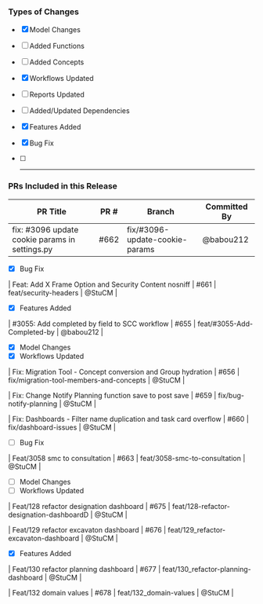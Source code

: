 ### Types of Changes

- [x] Model Changes
- [ ] Added Functions
- [ ] Added Concepts
- [x] Workflows Updated
- [ ] Reports Updated
- [ ] Added/Updated Dependencies
- [x] Features Added
- [x] Bug Fix
- [ ] ---


### PRs Included in this Release

| PR Title | PR # | Branch | Committed By |
|----------|------|--------|--------------|
| fix: #3096 update cookie params in settings.py | #662 | fix/#3096-update-cookie-params | @babou212 |
- [x] Bug Fix

| Feat: Add X Frame Option and Security Content nosniff | #661 | feat/security-headers | @StuCM |
- [x] Features Added

| #3055: Add completed by field to SCC workflow  | #655 | feat/#3055-Add-Completed-by | @babou212 |
- [x] Model Changes
- [x] Workflows Updated

| Fix: Migration Tool - Concept conversion and Group hydration | #656 | fix/migration-tool-members-and-concepts | @StuCM |

| Fix: Change Notify Planning function save to post save | #659 | fix/bug-notify-planning | @StuCM |

| Fix: Dashboards - Filter name duplication and task card overflow  | #660 | fix/dashboard-issues | @StuCM |
- [ ] Bug Fix

| Feat/3058 smc to consultation | #663 | feat/3058-smc-to-consultation | @StuCM |
- [ ] Model Changes
- [ ] Workflows Updated

| Feat/128 refactor designation dashboard | #675 | feat/128-refactor-designation-dashboardD | @StuCM |

| Feat/129 refactor excavaton dashboard | #676 | feat/129_refactor-excavaton-dashboard | @StuCM |
- [x] Features Added

| Feat/130 refactor planning dashboard | #677 | feat/130_refactor-planning-dashboard | @StuCM |

| Feat/132 domain values | #678 | feat/132_domain-values | @StuCM |
